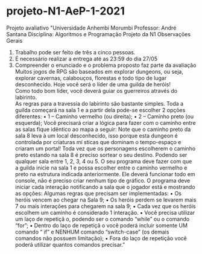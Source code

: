 # projeto-N1-AeP-1-2021
Projeto avaliativo 
"Universidade Anhembi Morumbi Professor: 
André Santana 
Disciplina: Algoritmos e Programação 
Projeto da N1 
Observações Gerais 
1. Trabalho pode ser feito de três a cinco pessoas. 
2. É necessário realizar a entrega até as 23:59 do 
dia 27/05 
3. Compreender o enunciado e o problema 
proposto faz parte da avaliação 
Muitos jogos de RPG são baseados em 
explorar dungeons, ou seja, explorar 
cavernas, calabouços, florestas e todo 
tipo de lugar desconhecido. 
Hoje você será o líder de uma guilda de 
heróis!  
 Como todo bom líder, você deverá guiar 
os guerreiros através do labirinto.  
 As regras para a travessia do labirinto são 
bastante simples. Toda a guilda começará 
na sala 1 e a partir dela pode-se escolher 
2 opções diferentes: 
• 1 –
 Caminho vermelho (ou direita); 
• 2 –
 Caminho preto (ou esquerda); Você 
precisará criar a lógica para fazer com o 
caminho entre as salas fique idêntico ao 
mapa a seguir: 
Note que o caminho preto da sala 8 leva à
 um local desconhecido, isso porque esta 
dungeon é controlada por criaturas mí
sticas que dominam o tempo-espaço e criaram um portal! Toda vez que os 
personagens escolherem o caminho 
preto estando na sala 8 é preciso sortear 
o seu destino. 
Podendo ser qualquer sala entre 1, 2, 3, 4 
ou 5. 
O seu programa deve fazer com que a 
guilda inicie na sala 1 e possa escolher 
entre o caminho vermelho e preto na 
estrutura indicada anteriormente. Ele 
deverá funcionar todo em console, não é 
preciso criar nenhum tipo de gráfico. 
O programa deve iniciar cada interação 
notificando a sala que o jogador está e 
mostrando as opções: Algumas regras que precisam ser 
implementadas: 
▪ Os heróis vencem ao chegar na Sala 9; 
▪ Os heróis perdem se levarem mais 7 ou 
mais interações para chegarem na sala 9; 
▪ Cada vez que os heróis escolhem um 
caminho é considerado 1 interação. 
▪ Você precisa utilizar um laço de repetiçã
o, podendo ser o comando “while” ou o 
comando “for”; ▪ Dentro do laço de repetiçã
o você poderá incluir somente UM comando “
if” e NENHUM 
comando “switch-case” (os demais 
comandos não possuem limitação); ▪ Fora do 
laço de repetição você poderá utilizar 
quantos comandos precisar."

